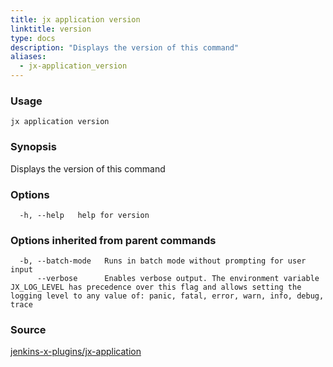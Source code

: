 ```yaml
---
title: jx application version
linktitle: version
type: docs
description: "Displays the version of this command"
aliases:
  - jx-application_version
---
```


### Usage

```
jx application version
```

### Synopsis

Displays the version of this command

### Options

```
  -h, --help   help for version
```

### Options inherited from parent commands

```
  -b, --batch-mode   Runs in batch mode without prompting for user input
      --verbose      Enables verbose output. The environment variable JX_LOG_LEVEL has precedence over this flag and allows setting the logging level to any value of: panic, fatal, error, warn, info, debug, trace
```



### Source

[jenkins-x-plugins/jx-application](https://github.com/jenkins-x-plugins/jx-application)
